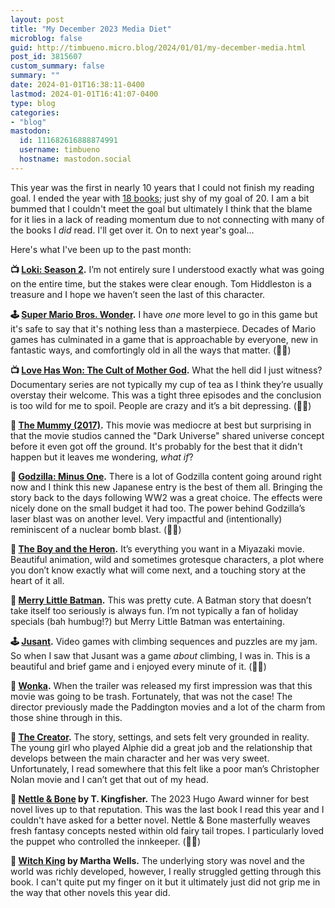 ```yaml
---
layout: post
title: "My December 2023 Media Diet"
microblog: false
guid: http://timbueno.micro.blog/2024/01/01/my-december-media.html
post_id: 3815607
custom_summary: false
summary: ""
date: 2024-01-01T16:38:11-0400
lastmod: 2024-01-01T16:41:07-0400
type: blog
categories:
- "blog"
mastodon:
  id: 111682616888874991
  username: timbueno
  hostname: mastodon.social
---
```

This year was the first in nearly 10 years that I could not finish my reading goal. I ended the year with [18 books](https://blog.timbueno.com/reading/); just shy of my goal of 20. I am a bit bummed that I couldn't meet the goal but ultimately I think that the blame for it lies in a lack of reading momentum due to not connecting with many of the books I _did_ read. I'll get over it. On to next year's goal...

Here's what I've been up to the past month:

**📺 [Loki: Season 2](https://en.wikipedia.org/wiki/Loki_(season_2)).** I’m not entirely sure I understood exactly what was going on the entire time, but the stakes were clear enough. Tom Hiddleston is a treasure and I hope we haven’t seen the last of this character.

**🕹️ [Super Mario Bros. Wonder](https://en.wikipedia.org/wiki/Super_Mario_Bros._Wonder).** I have _one_ more level to go in this game but it's safe to say that it's nothing less than a masterpiece. Decades of Mario games has culminated in a game that is approachable by everyone, new in fantastic ways, and comfortingly old in all the ways that matter. (👍🏼)

**📺 [Love Has Won: The Cult of Mother God](https://en.wikipedia.org/wiki/Love_Has_Won:_The_Cult_of_Mother_God).** What the hell did I just witness? Documentary series are not typically my cup of tea as I think they’re usually overstay their welcome. This was a tight three episodes and the conclusion is too wild for me to spoil. People are crazy and it’s a bit depressing. (👍🏼)

**🍿 [The Mummy (2017)](https://en.wikipedia.org/wiki/The_Mummy_(2017_film)).** This movie was mediocre at best but surprising in that the movie studios canned the "Dark Universe" shared universe concept before it even got off the ground. It's probably for the best that it didn't happen but it leaves me wondering, _what if_?

**🍿 [Godzilla: Minus One](https://en.wikipedia.org/wiki/Godzilla_Minus_One).** There is a lot of Godzilla content going around right now and I think this new Japanese entry is the best of them all. Bringing the story back to the days following WW2 was a great choice. The effects were nicely done on the small budget it had too. The power behind Godzilla’s laser blast was on another level. Very impactful and (intentionally) reminiscent of a nuclear bomb blast. (👍🏼)

**🍿 [The Boy and the Heron](https://en.wikipedia.org/wiki/The_Boy_and_the_Heron).** It’s everything you want in a Miyazaki movie. Beautiful animation, wild and sometimes grotesque characters, a plot where you don’t know exactly what will come next, and a touching story at the heart of it all.

**🍿 [Merry Little Batman](https://en.wikipedia.org/wiki/Merry_Little_Batman).** This was pretty cute. A Batman story that doesn’t take itself too seriously is always fun. I’m not typically a fan of holiday specials (bah humbug!?) but Merry Little Batman was entertaining.

**🕹️ [Jusant](https://en.wikipedia.org/wiki/Jusant).** Video games with climbing sequences and puzzles are my jam. So when I saw that Jusant was a game _about_ climbing, I was in. This is a beautiful and brief game and i enjoyed every minute of it. (👍🏼)

**🍿 [Wonka](https://en.wikipedia.org/wiki/Wonka_(film)).** When the trailer was released my first impression was that this movie was going to be trash. Fortunately, that was not the case! The director previously made the Paddington movies and a lot of the charm from those shine through in this.

**🍿 [The Creator](https://en.wikipedia.org/wiki/The_Creator_(2023_film)).** The story, settings, and sets felt very grounded in reality. The young girl who played Alphie did a great job and the relationship that develops between the main character and her was very sweet. Unfortunately, I read somewhere that this felt like a poor man’s Christopher Nolan movie and I can’t get that out of my head.

**📖 [Nettle & Bone](https://en.wikipedia.org/wiki/Nettle_%26_Bone) by T. Kingfisher.** The 2023 Hugo Award winner for best novel lives up to that reputation. This was the last book I read this year and I couldn't have asked for a better novel. Nettle & Bone masterfully weaves fresh fantasy concepts nested within old fairy tail tropes. I particularly loved the puppet who controlled the innkeeper. (👍🏼)

**📖 [Witch King](https://www.goodreads.com/en/book/show/61885085) by Martha Wells.** The underlying story was novel and the world was richly developed, however, I really struggled getting through this book. I can't quite put my finger on it but it ultimately just did not grip me in the way that other novels this year did.
